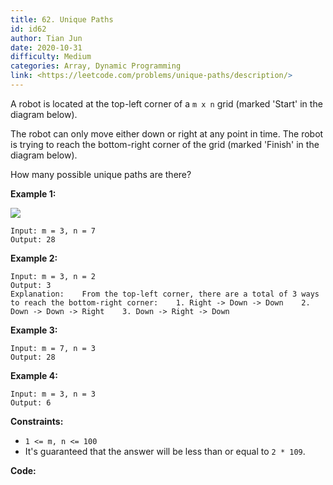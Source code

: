 ```yaml
---
title: 62. Unique Paths
id: id62
author: Tian Jun
date: 2020-10-31
difficulty: Medium
categories: Array, Dynamic Programming
link: <https://leetcode.com/problems/unique-paths/description/>
---
```


A robot is located at the top-left corner of a `m x n` grid (marked 'Start' in
the diagram below).

The robot can only move either down or right at any point in time. The robot
is trying to reach the bottom-right corner of the grid (marked 'Finish' in the
diagram below).

How many possible unique paths are there?



**Example 1:**

![](https://assets.leetcode.com/uploads/2018/10/22/robot_maze.png)
            
	Input: m = 3, n = 7    
	Output: 28    

**Example 2:**
            
	Input: m = 3, n = 2    
	Output: 3    
	Explanation:    From the top-left corner, there are a total of 3 ways to reach the bottom-right corner:    1. Right -> Down -> Down    2. Down -> Down -> Right    3. Down -> Right -> Down    

**Example 3:**
            
	Input: m = 7, n = 3    
	Output: 28    

**Example 4:**
            
	Input: m = 3, n = 3    
	Output: 6    



**Constraints:**

  * `1 <= m, n <= 100`
  * It's guaranteed that the answer will be less than or equal to `2 * 109`.


**Code:**
